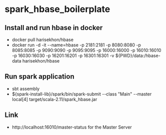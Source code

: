 # spark_hbase_boilerplate
Install and run hbase in docker
-----
- docker pull harisekhon/hbase
- docker run -d -it --name=hbase -p 2181:2181 -p 8080:8080 -p 8085:8085 -p 9090:9090 -p 9095:9095 -p 16000:16000 -p 16010:16010 -p 16030:16030 -p 16201:16201 -p 16301:16301 -v ${PWD}/data:/hbase-data harisekhon/hbase

Run spark application
-----
- sbt assembly
- ${spark-install-lib}/spark/bin/spark-submit --class "Main" --master local[4] target/scala-2.11/spark_hbase.jar

Link
-----
- http://localhost:16010/master-status for the Master Server
